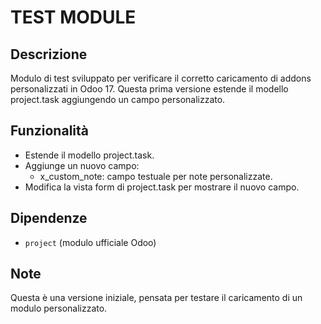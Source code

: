 # TEST MODULE

## Descrizione
Modulo di test sviluppato per verificare il corretto caricamento di addons personalizzati in Odoo 17.
Questa prima versione estende il modello project.task aggiungendo un campo personalizzato.

## Funzionalità
* Estende il modello project.task.
* Aggiunge un nuovo campo:
    * x_custom_note: campo testuale per note personalizzate.
* Modifica la vista form di project.task per mostrare il nuovo campo.

## Dipendenze
* `project` (modulo ufficiale Odoo)

## Note
Questa è una versione iniziale, pensata per testare il caricamento di un modulo personalizzato.